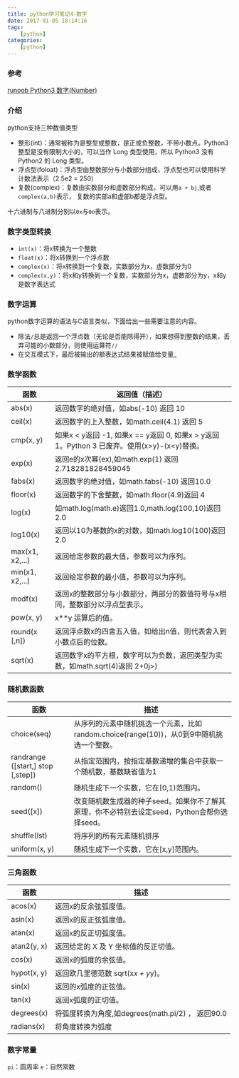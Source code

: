 ```yaml
---
title: python学习笔记4-数字
date: 2017-01-05 18:14:16
tags:
    [python]
categories:
    [python]
---
```


### 参考
[runoob Python3 数字(Number)](http://www.runoob.com/python3/python3-number.html)

### 介绍
python支持三种数值类型
- 整形(int)：通常被称为是整型或整数，是正或负整数，不带小数点。Python3 整型是没有限制大小的，可以当作 Long 类型使用，所以 Python3 没有 Python2 的 Long 类型。
- 浮点型(foloat)：浮点型由整数部分与小数部分组成，浮点型也可以使用科学计数法表示（2.5e2 = 250）
- 复数(complex)：复数由实数部分和虚数部分构成，可以用`a + bj`,或者`complex(a,b)`表示， 复数的实部a和虚部b都是浮点型。

十六进制与八进制分别以`0x`与`0o`表示。

### 数字类型转换
- `int(x)`：将x转换为一个整数
- `float(x)`：将x转换到一个浮点数
- `complex(x)`：将x转换到一个复数，实数部分为x，虚数部分为0
- `complex(x,y)`：将x和y转换到一个复数，实数部分为x，虚数部分为y，x和y是数字表达式

### 数字运算
python数字运算的语法与C语言类似，下面给出一些需要注意的内容。
- 除法`/`总是返回一个浮点数（无论是否能除得开），如果想得到整数的结果，丢弃可能的小数部分，则使用运算符`//`
- 在交互模式下，最后被输出的额表达式结果被赋值给变量_

### 数学函数
| 函数            | 返回值（描述）                                                                              |
|-----------------|---------------------------------------------------------------------------------------------|
| abs(x)          | 返回数字的绝对值，如abs(-10) 返回 10                                                        |
| ceil(x)         | 返回数字的上入整数，如math.ceil(4.1) 返回 5                                                 |
| cmp(x, y)       | 如果x < y返回 -1, 如果x == y返回 0, 如果x > y返回 1。Python 3 已废弃。使用(x>y)-(x<y)替换。 |
| exp(x)          | 返回e的x次幂(ex),如math.exp(1) 返回2.718281828459045                                        |
| fabs(x)         | 返回数字的绝对值，如math.fabs(-10) 返回10.0                                                 |
| floor(x)        | 返回数字的下舍整数，如math.floor(4.9)返回 4                                                 |
| log(x)          | 如math.log(math.e)返回1.0,math.log(100,10)返回2.0                                           |
| log10(x)        | 返回以10为基数的x的对数，如math.log10(100)返回 2.0                                          |
| max(x1, x2,...) | 返回给定参数的最大值，参数可以为序列。                                                      |
| min(x1, x2,...) | 返回给定参数的最小值，参数可以为序列。                                                      |
| modf(x)         | 返回x的整数部分与小数部分，两部分的数值符号与x相同，整数部分以浮点型表示。                  |
| pow(x, y)       | x**y 运算后的值。                                                                           |
| round(x [,n])   | 返回浮点数x的四舍五入值，如给出n值，则代表舍入到小数点后的位数。                            |
| sqrt(x)         | 返回数字x的平方根，数字可以为负数，返回类型为实数，如math.sqrt(4)返回 2+0j>)                |

### 随机数函数
| 函数                              | 描述                                                                                         |
|-----------------------------------|----------------------------------------------------------------------------------------------|
| choice(seq)                       | 从序列的元素中随机挑选一个元素，比如random.choice(range(10))，从0到9中随机挑选一个整数。     |
| randrange ([start,] stop [,step]) | 从指定范围内，按指定基数递增的集合中获取一个随机数，基数缺省值为1                            |
| random()                          | 随机生成下一个实数，它在[0,1)范围内。                                                        |
| seed([x])                         | 改变随机数生成器的种子seed。如果你不了解其原理，你不必特别去设定seed，Python会帮你选择seed。 |
| shuffle(lst)                      | 将序列的所有元素随机排序                                                                     |
| uniform(x, y)                     | 随机生成下一个实数，它在[x,y]范围内。                                                        |

### 三角函数
| 函数        | 描述                                              |
|-------------|---------------------------------------------------|
| acos(x)     | 返回x的反余弦弧度值。                             |
| asin(x)     | 返回x的反正弦弧度值。                             |
| atan(x)     | 返回x的反正切弧度值。                             |
| atan2(y, x) | 返回给定的 X 及 Y 坐标值的反正切值。              |
| cos(x)      | 返回x的弧度的余弦值。                             |
| hypot(x, y) | 返回欧几里德范数 sqrt(x*x + y*y)。                |
| sin(x)      | 返回的x弧度的正弦值。                             |
| tan(x)      | 返回x弧度的正切值。                               |
| degrees(x)  | 将弧度转换为角度,如degrees(math.pi/2) ， 返回90.0 |
| radians(x)  | 将角度转换为弧度                                  |

### 数字常量
`pi`：圆周率
`e`：自然常数
